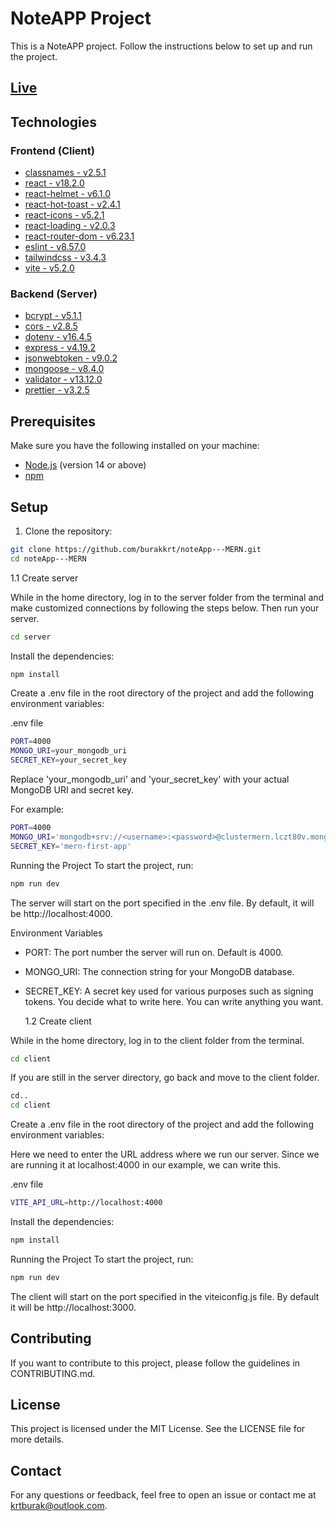 # NoteAPP Project

This is a NoteAPP project. Follow the instructions below to set up and run the project.

## [Live](https://note-app-mern-nu.vercel.app)

## Technologies

### Frontend (Client)

- [classnames - v2.5.1](https://www.npmjs.com/package/classnames)
- [react - v18.2.0](https://reactjs.org/)
- [react-helmet - v6.1.0](https://www.npmjs.com/package/react-helmet)
- [react-hot-toast - v2.4.1](https://react-hot-toast.com/)
- [react-icons - v5.2.1](https://react-icons.github.io/react-icons/)
- [react-loading - v2.0.3](https://www.npmjs.com/package/react-loading)
- [react-router-dom - v6.23.1](https://reactrouter.com/)
- [eslint - v8.57.0](https://eslint.org/)
- [tailwindcss - v3.4.3](https://tailwindcss.com/)
- [vite - v5.2.0](https://vitejs.dev/)

### Backend (Server)

- [bcrypt - v5.1.1](https://www.npmjs.com/package/bcrypt)
- [cors - v2.8.5](https://www.npmjs.com/package/cors)
- [dotenv - v16.4.5](https://www.npmjs.com/package/dotenv)
- [express - v4.19.2](https://expressjs.com/)
- [jsonwebtoken - v9.0.2](https://www.npmjs.com/package/jsonwebtoken)
- [mongoose - v8.4.0](https://mongoosejs.com/)
- [validator - v13.12.0](https://www.npmjs.com/package/validator)
- [prettier - v3.2.5](https://prettier.io/)

## Prerequisites

Make sure you have the following installed on your machine:

- [Node.js](https://nodejs.org/) (version 14 or above)
- [npm](https://www.npmjs.com/)

## Setup

1. Clone the repository:

```bash
git clone https://github.com/burakkrt/noteApp---MERN.git
cd noteApp---MERN
```

1.1 Create server

While in the home directory, log in to the server folder from the terminal and make customized connections by following the steps below. Then run your server.

```bash
cd server
```

Install the dependencies:

```bash
npm install
```

Create a .env file in the root directory of the project and add the following environment variables:

.env file

```bash
PORT=4000
MONGO_URI=your_mongodb_uri
SECRET_KEY=your_secret_key
```

Replace 'your_mongodb_uri' and 'your_secret_key' with your actual MongoDB URI and secret key.

For example:

```bash
PORT=4000
MONGO_URI='mongodb+srv://<username>:<password>@clustermern.lczt80v.mongodb.net/notDB?retryWrites=true&w=majority&appName=ClusterMern'
SECRET_KEY='mern-first-app'
```

Running the Project
To start the project, run:

```bash
npm run dev
```

The server will start on the port specified in the .env file. By default, it will be http://localhost:4000.

Environment Variables

- PORT: The port number the server will run on. Default is 4000.
- MONGO_URI: The connection string for your MongoDB database.
- SECRET_KEY: A secret key used for various purposes such as signing tokens. You decide what to write here. You can write anything you want.

  1.2 Create client

While in the home directory, log in to the client folder from the terminal.

```bash
cd client
```

If you are still in the server directory, go back and move to the client folder.

```bash
cd..
cd client
```

Create a .env file in the root directory of the project and add the following environment variables:

Here we need to enter the URL address where we run our server. Since we are running it at localhost:4000 in our example, we can write this.

.env file

```bash
VITE_API_URL=http://localhost:4000
```

Install the dependencies:

```bash
npm install
```

Running the Project
To start the project, run:

```bash
npm run dev
```

The client will start on the port specified in the viteiconfig.js file. By default it will be http://localhost:3000.

## Contributing

If you want to contribute to this project, please follow the guidelines in CONTRIBUTING.md.

## License

This project is licensed under the MIT License. See the LICENSE file for more details.

## Contact

For any questions or feedback, feel free to open an issue or contact me at krtburak@outlook.com.
